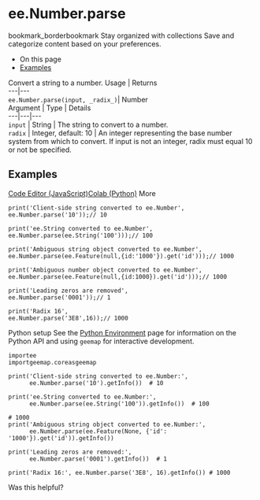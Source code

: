  
#  ee.Number.parse
bookmark_borderbookmark Stay organized with collections  Save and categorize content based on your preferences.
  * On this page
  * [Examples](https://developers.google.com/earth-engine/apidocs/ee-number-parse#examples)


Convert a string to a number.
Usage | Returns  
---|---  
`ee.Number.parse(input, _radix_)`|  Number  
Argument | Type | Details  
---|---|---  
`input` | String | The string to convert to a number.  
`radix` | Integer, default: 10 | An integer representing the base number system from which to convert. If input is not an integer, radix must equal 10 or not be specified.  
## Examples
[Code Editor (JavaScript)](https://developers.google.com/earth-engine/apidocs/ee-number-parse#code-editor-javascript-sample)[Colab (Python)](https://developers.google.com/earth-engine/apidocs/ee-number-parse#colab-python-sample) More
```
print('Client-side string converted to ee.Number',
ee.Number.parse('10'));// 10

print('ee.String converted to ee.Number',
ee.Number.parse(ee.String('100')));// 100

print('Ambiguous string object converted to ee.Number',
ee.Number.parse(ee.Feature(null,{id:'1000'}).get('id')));// 1000

print('Ambiguous number object converted to ee.Number',
ee.Number.parse(ee.Feature(null,{id:1000}).get('id')));// 1000

print('Leading zeros are removed',
ee.Number.parse('0001'));// 1

print('Radix 16',
ee.Number.parse('3E8',16));// 1000
```
Python setup
See the [ Python Environment](https://developers.google.com/earth-engine/guides/python_install) page for information on the Python API and using `geemap` for interactive development.
```
importee
importgeemap.coreasgeemap
```
```
print('Client-side string converted to ee.Number:',
      ee.Number.parse('10').getInfo())  # 10

print('ee.String converted to ee.Number:',
      ee.Number.parse(ee.String('100')).getInfo())  # 100

# 1000
print('Ambiguous string object converted to ee.Number:',
      ee.Number.parse(ee.Feature(None, {'id': '1000'}).get('id')).getInfo())

print('Leading zeros are removed:',
      ee.Number.parse('0001').getInfo())  # 1

print('Radix 16:', ee.Number.parse('3E8', 16).getInfo()) # 1000
```

Was this helpful?
